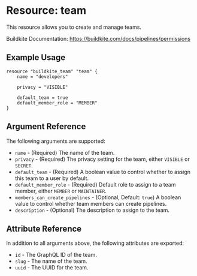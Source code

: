 # Resource: team

This resource allows you to create and manage teams.

Buildkite Documentation: https://buildkite.com/docs/pipelines/permissions

## Example Usage

```hcl
resource "buildkite_team" "team" {
    name = "developers"

    privacy = "VISIBLE"

    default_team = true
    default_member_role = "MEMBER"
}
```

## Argument Reference

The following arguments are supported:

* `name` - (Required) The name of the team.
* `privacy` - (Required) The privacy setting for the team, either `VISIBLE` or `SECRET`.
* `default_team` - (Required) A boolean value to control whether to assign this team to a user by default.
* `default_member_role` - (Required) Default role to assign to a team member, either `MEMBER` or `MAINTAINER`.
* `members_can_create_pipelines` - (Optional, Default: `true`) A boolean value to control whether team members can create pipelines.
* `description` - (Optional) The description to assign to the team.

## Attribute Reference

In addition to all arguments above, the following attributes are exported:

* `id`   - The GraphQL ID of the team.
* `slug` - The name of the team.
* `uuid` - The UUID for the team.
